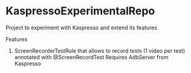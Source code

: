 # KaspressoExperimentalRepo
Project to experiment with Kaspresso and extend its features

Features
1) ScreenRecorderTestRule that allows to record tests (1 video per test) annotated with @ScreenRecordTest
   Requires AdbServer from Kaspresso
